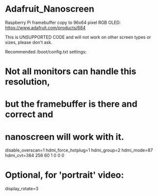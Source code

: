 # Adafruit_Nanoscreen
Raspberry Pi framebuffer copy to 96x64 pixel RGB OLED:
https://www.adafruit.com/products/684

This is UNSUPPORTED CODE and will not work on other screen types or sizes, please don't ask.

Recommended /boot/config.txt settings:

# Not all monitors can handle this resolution,
# but the framebuffer is there and correct and
# nanoscreen will work with it.
disable_overscan=1
hdmi_force_hotplug=1
hdmi_group=2
hdmi_mode=87
hdmi_cvt=384 256 60 1 0 0 0
# Optional, for 'portrait' video:
display_rotate=3
